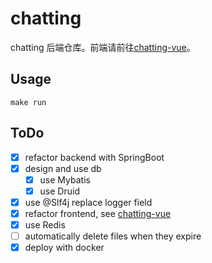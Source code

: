 # chatting

chatting 后端仓库。前端请前往[chatting-vue](https://github.com/WebChatting/chatting-vue)。

## Usage

```shell
make run
```

## ToDo

- [x] refactor backend with SpringBoot
- [x] design and use db
  - [x] use Mybatis
  - [x] use Druid
- [x] use @Slf4j replace logger field
- [x] refactor frontend, see [chatting-vue](https://github.com/WebChatting/chatting-vue)
- [x] use Redis
- [ ] automatically delete files when they expire
- [x] deploy with docker
